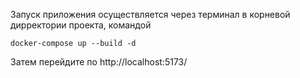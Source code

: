Запуск приложения осуществляется через терминал в корневой дирректории проекта, командой 
```
docker-compose up --build -d
```

Затем перейдите по http://localhost:5173/
